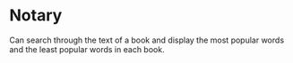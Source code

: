 # Notary

Can search through the text of a book and display the most popular words and the least popular words in each book.
